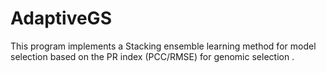 # AdaptiveGS
This program implements a Stacking ensemble learning method for model selection based on the PR index (PCC/RMSE)  for  genomic selection .
